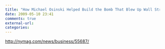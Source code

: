 ```yaml
---
title: "How Michael Osinski Helped Build the Bomb That Blew Up Wall Street -- New York Magazine"
date: 2009-05-10 23:41
comments: true
external-url:
categories:
---
```

<http://nymag.com/news/business/55687/>

